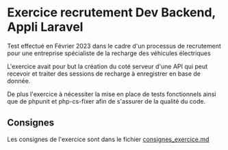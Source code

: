 # Exercice recrutement Dev Backend, Appli Laravel

Test effectué en Février 2023 dans le cadre d'un processus de recrutement pour une entreprise spécialiste de la recharge des véhicules électriques

L'exercice avait pour but la création du coté serveur d'une API qui peut recevoir et traiter des sessions de recharge à enregistrer en base de donnée.

De plus l'exercice à nécessiter la mise en place de tests fonctionnels ainsi que de phpunit et php-cs-fixer afin de s'assurer de la qualité du code.

## Consignes

Les consignes de l'exercice sont dans le fichier [consignes_exercice.md](consignes_exercice.md)
